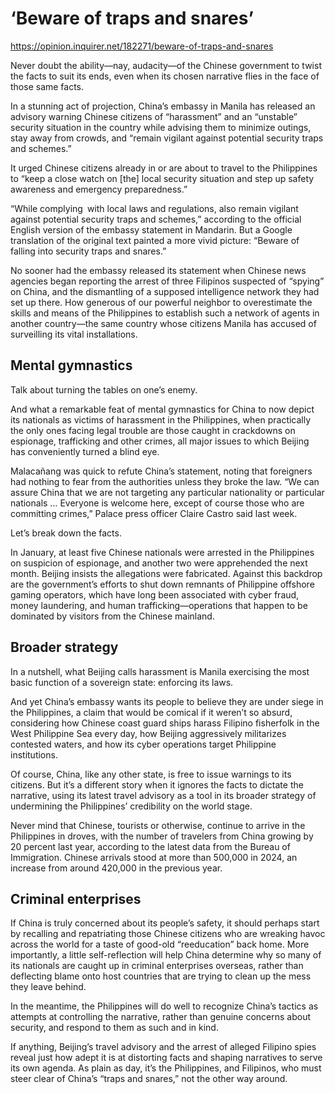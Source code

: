 # ‘Beware of traps and snares’

https://opinion.inquirer.net/182271/beware-of-traps-and-snares



Never doubt the ability—nay, audacity—of the Chinese government to twist the facts to suit its ends, even when its chosen narrative flies in the face of those same facts.

In a stunning act of projection, China’s embassy in Manila has released an advisory warning Chinese citizens of “harassment” and an “unstable” security situation in the country while advising them to minimize outings, stay away from crowds, and “remain vigilant against potential security traps and schemes.”

It urged Chinese citizens already in or are about to travel to the Philippines to “keep a close watch on [the] local security situation and step up safety awareness and emergency preparedness.”

“While complying with local laws and regulations, also remain vigilant against potential security traps and schemes,” according to the official English version of the embassy statement in Mandarin. But a Google translation of the original text painted a more vivid picture: “Beware of falling into security traps and snares.”

No sooner had the embassy released its statement when Chinese news agencies began reporting the arrest of three Filipinos suspected of “spying” on China, and the dismantling of a supposed intelligence network they had set up there. How generous of our powerful neighbor to overestimate the skills and means of the Philippines to establish such a network of agents in another country—the same country whose citizens Manila has accused of surveilling its vital installations.



##  Mental gymnastics



Talk about turning the tables on one’s enemy.

And what a remarkable feat of mental gymnastics for China to now depict its nationals as victims of harassment in the Philippines, when practically the only ones facing legal trouble are those caught in crackdowns on espionage, trafficking and other crimes, all major issues to which Beijing has conveniently turned a blind eye.

Malacañang was quick to refute China’s statement, noting that foreigners had nothing to fear from the authorities unless they broke the law. “We can assure China that we are not targeting any particular nationality or particular nationals … Everyone is welcome here, except of course those who are committing crimes,” Palace press officer Claire Castro said last week.

Let’s break down the facts.

In January, at least five Chinese nationals were arrested in the Philippines on suspicion of espionage, and another two were apprehended the next month. Beijing insists the allegations were fabricated. Against this backdrop are the government’s efforts to shut down remnants of Philippine offshore gaming operators, which have long been associated with cyber fraud, money laundering, and human trafficking—operations that happen to be dominated by visitors from the Chinese mainland.



##  Broader strategy



In a nutshell, what Beijing calls harassment is Manila exercising the most basic function of a sovereign state: enforcing its laws.

And yet China’s embassy wants its people to believe they are under siege in the Philippines, a claim that would be comical if it weren’t so absurd, considering how Chinese coast guard ships harass Filipino fisherfolk in the West Philippine Sea every day, how Beijing aggressively militarizes contested waters, and how its cyber operations target Philippine institutions.

Of course, China, like any other state, is free to issue warnings to its citizens. But it’s a different story when it ignores the facts to dictate the narrative, using its latest travel advisory as a tool in its broader strategy of undermining the Philippines’ credibility on the world stage.

Never mind that Chinese, tourists or otherwise, continue to arrive in the Philippines in droves, with the number of travelers from China growing by 20 percent last year, according to the latest data from the Bureau of Immigration. Chinese arrivals stood at more than 500,000 in 2024, an increase from around 420,000 in the previous year.



##  Criminal enterprises



If China is truly concerned about its people’s safety, it should perhaps start by recalling and repatriating those Chinese citizens who are wreaking havoc across the world for a taste of good-old “reeducation” back home. More importantly, a little self-reflection will help China determine why so many of its nationals are caught up in criminal enterprises overseas, rather than deflecting blame onto host countries that are trying to clean up the mess they leave behind.

In the meantime, the Philippines will do well to recognize China’s tactics as attempts at controlling the narrative, rather than genuine concerns about security, and respond to them as such and in kind.

If anything, Beijing’s travel advisory and the arrest of alleged Filipino spies reveal just how adept it is at distorting facts and shaping narratives to serve its own agenda. As plain as day, it’s the Philippines, and Filipinos, who must steer clear of China’s “traps and snares,” not the other way around.